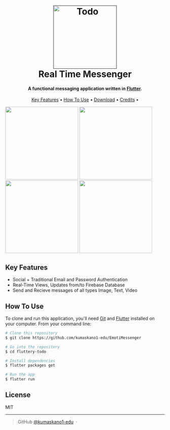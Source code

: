 <h1 align="center">
  <br>
  <a href=""><img src="https://user-images.githubusercontent.com/57332034/118433038-f069aa00-b68e-11eb-9ce1-c2eb58d9267e.png" alt="Todo" width="200"></a>
  <br>
  Real Time Messenger
  <br>
</h1>

<h4 align="center">A functional messaging application written in <a href="https://flutter.dev" target="_blank">Flutter</a>.</h4>

<p align="center">
  <a href="#key-features">Key Features</a> •
  <a href="#how-to-use">How To Use</a> •
  <a href="#download">Download</a> •
  <a href="#credits">Credits</a> •
</p>

<p float="left">
  <img src="https://user-images.githubusercontent.com/57332034/118433302-88679380-b68f-11eb-9e23-f77c0b05a67c.png" width="230" />
  <img src="https://user-images.githubusercontent.com/57332034/118432849-881ac880-b68e-11eb-84df-8a24646f3ded.png" width="230" />
  <img src="https://user-images.githubusercontent.com/57332034/118432847-86e99b80-b68e-11eb-8195-185ac845ea32.png" width="230" />
  <img src="https://user-images.githubusercontent.com/57332034/118432848-87823200-b68e-11eb-8df5-a0dd39770f21.png" width="230" /> 
</p>

## Key Features

* Social + Traditional Email and Password Authentication 
* Real-Time Views, Updates from/to Firebase Database
* Send and Recieve messages of all types Image, Text, Video

## How To Use

To clone and run this application, you'll need [Git](https://git-scm.com) and [Flutter](https://flutter.dev/docs/get-started/install) installed on your computer. From your command line:

```bash
# Clone this repository
$ git clone https://github.com/kumaskano1-edu/EmotiMessenger

# Go into the repository
$ cd fluttery-todo

# Install dependencies
$ flutter packages get

# Run the app
$ flutter run
```



## License

MIT

---

> GitHub [@kumaskano1-edu](https://github.com/kumaskano1-edu) &nbsp;&middot;&nbsp;
